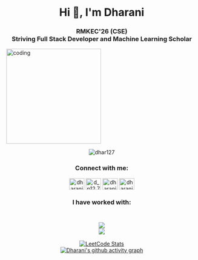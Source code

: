 <h1 align="center">Hi 👋, I'm Dharani</h1>
<h3 align="center">RMKEC'26 (CSE)<br>Striving Full Stack Developer and Machine Learning Scholar</h3>
<img align="center" alt="coding" width="250" src="https://user-images.githubusercontent.com/74038190/241765453-85cb9521-97c0-4a65-9358-7db8099fac7f.gif">
<p align="center"> <img src="https://komarev.com/ghpvc/?username=dhar127&label=Profile%20views&color=0e75b6&style=flat" alt="dhar127" /> </p>

<h3 align="center">Connect with me:</h3>
<p align="center">
  <a href="https://www.linkedin.com/in/dharani-p-57327b259/" target="_blank"><img align="center" src="https://raw.githubusercontent.com/rahuldkjain/github-profile-readme-generator/master/src/images/icons/Social/linked-in-alt.svg" alt="dharanip" height="30" width="40" /></a>
  <a href="https://instagram.com/d_p12.7" target="_blank"><img align="center" src="https://raw.githubusercontent.com/rahuldkjain/github-profile-readme-generator/master/src/images/icons/Social/instagram.svg" alt="d_p12.7" height="30" width="40" /></a>
  <a href="https://www.hackerrank.com/dhar22028_cs" target="_blank"><img align="center" src="https://raw.githubusercontent.com/rahuldkjain/github-profile-readme-generator/master/src/images/icons/Social/hackerrank.svg" alt="dharani p ucs22028" height="30" width="40" /></a>
  <a href="https://auth.geeksforgeeks.org/user/dharanipon9o9x" target="_blank"><img align="center" src="https://raw.githubusercontent.com/rahuldkjain/github-profile-readme-generator/master/src/images/icons/Social/geeks-for-geeks.svg" alt="dharanipon9o9x" height="30" width="40" /></a>
</p>
<h3 align="center">I have worked with:<br><br></h3>
<h3 align="center">
  <a href="https://skillicons.dev">
    <div>
      <img src="https://skillicons.dev/icons?i=java,kotlin,nodejs,html,css,python&theme=light" />
    </div>
    <div>
      <img src="https://skillicons.dev/icons?i=kubernetes,docker,react,angular,figma&theme=light" />
    </div>
  </a>
</h3>

<div align="center">
  <a href="https://leetcode.com/dharani_1207/">
    <img src="https://leetcard.jacoblin.cool/dharani_1207?theme=dark&font=Fauna%20One&ext=heatmap" alt="LeetCode Stats" />
  </a>
</div>

<div align="center">
  <a href="https://github.com/ashutosh00710/github-readme-activity-graph">
    <img src="https://github-readme-activity-graph.vercel.app/graph?username=dhar127&bg_color=121212&color=f5eff5&line=dae90c&point=f1e9e9&area=true&hide_border=true" alt="Dharani's github activity graph" />
  </a>
</div>
